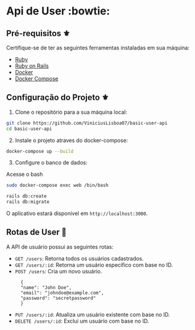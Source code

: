 # Api de User :bowtie:

## Pré-requisitos :fleur_de_lis:
Certifique-se de ter as seguintes ferramentas instaladas em sua máquina:
- [Ruby](https://www.ruby-lang.org/)
- [Ruby on Rails](https://rubyonrails.org/)
- [Docker](https://www.docker.com/)
- [Docker Compose](https://docs.docker.com/compose/)

## Configuração do Projeto :fleur_de_lis:

1. Clone o repositório para a sua máquina local:

  ```bash
  git clone https://github.com/ViniciusLisboa07/basic-user-api
  cd basic-user-api
  ```
2. Instale o projeto atraves do docker-compose:

  ```bash
  docker-compose up --build
  ```

3. Configure o banco de dados:

  Acesse o bash

  ```bash
  sudo docker-compose exec web /bin/bash
  ```

  ```bash
  rails db:create
  rails db:migrate
  ```

  O aplicativo estará disponível em `http://localhost:3000`.

## Rotas de User :link:

A API de usuário possui as seguintes rotas:

- `GET /users`: Retorna todos os usuários cadastrados.
- `GET /users/:id`: Retorna um usuário específico com base no ID.
- `POST /users`: Cria um novo usuário.
  ```
    {
    "name": "John Doe",
    "email": "johndoe@example.com",
    "password": "secretpassword"
    }
  ```
- `PUT /users/:id`: Atualiza um usuário existente com base no ID.
- `DELETE /users/:id`: Exclui um usuário com base no ID.

